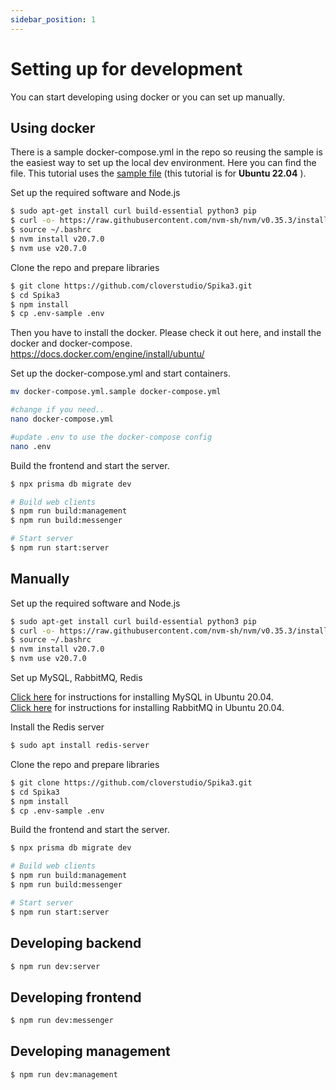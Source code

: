 ```yaml
---
sidebar_position: 1
---
```


# Setting up for development

You can start developing using docker or you can set up manually.

## Using docker

There is a sample docker-compose.yml in the repo so reusing the sample is the easiest way to set up the local dev environment. Here you can find the file. This tutorial uses the [sample file](https://github.com/cloverstudio/Spika3/blob/master/docker-compose.yml.sample) (this tutorial is for **Ubuntu 22.04** ).

Set up the required software and Node.js

```bash
$ sudo apt-get install curl build-essential python3 pip
$ curl -o- https://raw.githubusercontent.com/nvm-sh/nvm/v0.35.3/install.sh | bash
$ source ~/.bashrc
$ nvm install v20.7.0
$ nvm use v20.7.0
```

Clone the repo and prepare libraries

```bash
$ git clone https://github.com/cloverstudio/Spika3.git
$ cd Spika3
$ npm install
$ cp .env-sample .env
```

Then you have to install the docker. Please check it out here, and install the docker and docker-compose.
https://docs.docker.com/engine/install/ubuntu/

Set up the docker-compose.yml and start containers.

```bash
mv docker-compose.yml.sample docker-compose.yml

#change if you need..
nano docker-compose.yml

#update .env to use the docker-compose config
nano .env
```

Build the frontend and start the server.

```bash
$ npx prisma db migrate dev

# Build web clients
$ npm run build:management
$ npm run build:messenger

# Start server
$ npm run start:server
```

## Manually

Set up the required software and Node.js

```bash
$ sudo apt-get install curl build-essential python3 pip
$ curl -o- https://raw.githubusercontent.com/nvm-sh/nvm/v0.35.3/install.sh | bash
$ source ~/.bashrc
$ nvm install v20.7.0
$ nvm use v20.7.0
```

Set up MySQL, RabbitMQ, Redis

[Click here](https://www.digitalocean.com/community/tutorials/how-to-install-mysql-on-ubuntu-20-04) for instructions for installing MySQL in Ubuntu 20.04. <br/>
[Click here](https://www.rabbitmq.com/install-debian.html) for instructions for installing RabbitMQ in Ubuntu 20.04.

Install the Redis server

```bash
$ sudo apt install redis-server
```

Clone the repo and prepare libraries

```bash
$ git clone https://github.com/cloverstudio/Spika3.git
$ cd Spika3
$ npm install
$ cp .env-sample .env
```

Build the frontend and start the server.

```bash
$ npx prisma db migrate dev

# Build web clients
$ npm run build:management
$ npm run build:messenger

# Start server
$ npm run start:server
```

## Developing backend

```bash
$ npm run dev:server
```

## Developing frontend

```bash
$ npm run dev:messenger
```

## Developing management

```bash
$ npm run dev:management
```
